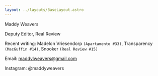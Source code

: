 ```yaml
---
layout: ../layouts/BaseLayout.astro
---
```

Maddy Weavers

Deputy Editor, Real Review

Recent writing: Madelon Vriesendorp `(Apartamento #33)`, Transparency `(MacGuffin #14)`, Snooker `(Real Review #15)`

Email: maddylweavers@gmail.com

Instagram: @maddyweavers
